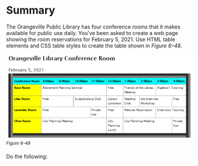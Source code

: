 # Summary

The Orangeville Public Library has four conference rooms that it makes available for public use daily. You’ve been asked to create a web page showing the room reservations for February 5, 2021. Use HTML table elements and CSS table styles to create the table shown in *Figure 6–48*.

![A webpage displays the conference room reservation table for February 5, 2021. The table has 10 columns and 4 rows. The column headers read, Conference room, 8.00 a m, 9.00 a m, 10.00 a m, 11.00 a m, 12.00 a m, 1.00 p m, 2.00 p m, 3.00 p m, and 4.00 p m. The row element contains the names of the different conference rooms and names of the classes.](../assets/9wpoB0JKQeWulU3R497P.png)
<sup>*Figure 6-48*</sup>

Do the following:
